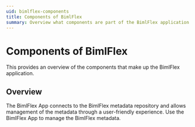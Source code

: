 ```yaml
---
uid: bimlflex-components
title: Components of BimlFlex
summary: Overview what components are part of the BimlFlex application
---
```

# Components of BimlFlex

This provides an overview of the components that make up the BimlFlex application.

## Overview

The BimlFlex App connects to the BimlFlex metadata repository and allows management of the metadata through a user-friendly experience. Use the BimlFlex App to manage the BimlFlex metadata.
